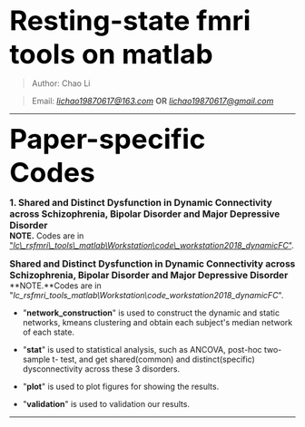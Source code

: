 <font color=k size=8>**Resting-state fmri tools on matlab**</font>
> Author: Chao Li  

> Email: *lichao19870617@163.com* **OR** *lichao19870617@gmail.com*
***
<font color=Black size=7>**Paper-specific Codes**</font> 
  
<font size=3>**1. Shared and Distinct Dysfunction in Dynamic Connectivity across Schizophrenia, Bipolar Disorder and Major Depressive Disorder**</font>   
**NOTE.** Codes are in ["*lc\\_rsfmri\\_tools\\_matlab\\Workstation\\code\\_workstation2018\_dynamicFC*"](https://github.com/lichao312214129/lc_rsfmri_tools_matlab/tree/master/Workstation/code_workstation2018_dynamicFC).   

<font size=3>**Shared and Distinct Dysfunction in Dynamic Connectivity across Schizophrenia, Bipolar Disorder and Major Depressive Disorder**</font>   
**NOTE.**Codes are in "*lc\_rsfmri\_tools\_matlab\\Workstation\\code\_workstation2018\_dynamicFC*".   

- "**network\_construction**" is used to construct the dynamic and static networks, kmeans clustering and obtain each subject's median network of each state.

- "**stat**" is used to statistical analysis, such as ANCOVA, post-hoc two-sample t- test, and get shared(common) and distinct(specific) dysconnectivity across these 3 disorders.

- "**plot**" is used to plot figures for showing the results.

- "**validation**" is used to validation our results. 
***

